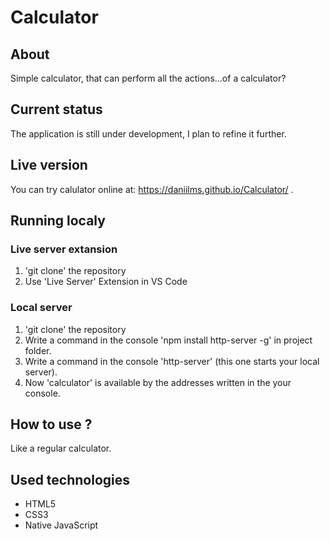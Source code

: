 # Calculator

## About

Simple calculator, that can perform all the actions...of a calculator?

## Current status

The application is still under development, I plan to refine it further.

## Live version

You can try calulator online at: https://daniilms.github.io/Calculator/ .

## Running localy

### Live server extansion

1. 'git clone' the repository
2. Use 'Live Server' Extension in VS Code

### Local server

1. 'git clone' the repository
2. Write a command in the console 'npm install http-server -g' in project folder.
3. Write a command in the console 'http-server' (this one starts your local server).
4. Now 'calculator' is available by the addresses written in the your console.

## How to use ?

Like a regular calculator.

## Used technologies

- HTML5
- CSS3
- Native JavaScript
